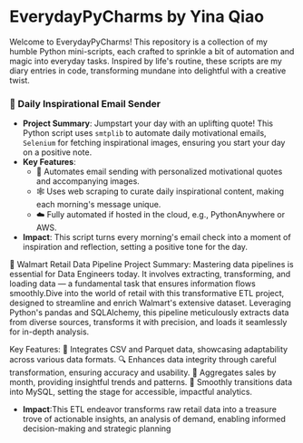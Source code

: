 # EverydayPyCharms by Yina Qiao

Welcome to EverydayPyCharms! This repository is a collection of my humble Python mini-scripts, each crafted to sprinkle a bit of automation and magic into everyday tasks. Inspired by life's routine, these scripts are my diary entries in code, transforming mundane into delightful with a creative twist.

### 🌅 Daily Inspirational Email Sender
- **Project Summary**: Jumpstart your day with an uplifting quote! This Python script uses `smtplib` to automate daily motivational emails, `Selenium` for fetching inspirational images, ensuring you start your day on a positive note.
- **Key Features**:
  - 📧 Automates email sending with personalized motivational quotes and accompanying images.
  - 🕸️ Uses web scraping to curate daily inspirational content, making each morning's message unique.
  - ☁️ Fully automated if hosted in the cloud, e.g., PythonAnywhere or AWS.
- **Impact**: This script turns every morning's email check into a moment of inspiration and reflection, setting a positive tone for the day.

🌅 Walmart Retail Data Pipeline
Project Summary: Mastering data pipelines is essential for Data Engineers today. It involves extracting, transforming, and loading data — a fundamental task that ensures information flows smoothly.Dive into the world of retail with this transformative ETL project, designed to streamline and enrich Walmart's extensive dataset. Leveraging Python's pandas and SQLAlchemy, this pipeline meticulously extracts data from diverse sources, transforms it with precision, and loads it seamlessly for in-depth analysis.

Key Features:
🔄 Integrates CSV and Parquet data, showcasing adaptability across various data formats.
🔍 Enhances data integrity through careful transformation, ensuring accuracy and usability.
📅 Aggregates sales by month, providing insightful trends and patterns.
💾 Smoothly transitions data into MySQL, setting the stage for accessible, impactful analytics.

- **Impact**:This ETL endeavor transforms raw retail data into a treasure trove of actionable insights, an analysis of demand, enabling informed decision-making and strategic planning
